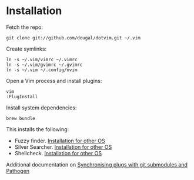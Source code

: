 # Installation

Fetch the repo:

    git clone git://github.com/dougal/dotvim.git ~/.vim

Create symlinks:

    ln -s ~/.vim/vimrc ~/.vimrc
    ln -s ~/.vim/gvimrc ~/.gvimrc
    ln -s ~/.vim ~/.config/nvim

Open a Vim process and install plugins:

    vim
    :PlugInstall

Install system dependencies:

    brew bundle

This installs the following:
  * Fuzzy finder. [Installation for other OS](https://github.com/junegunn/fzf#installation)
  * Silver Searcher. [Installation for other OS](https://github.com/ggreer/the_silver_searcher#installing)
  * Shellcheck. [Installation for other OS](https://github.com/koalaman/shellcheck#installing)

Additional documentation on [Synchronising plugs with git submodules and
Pathogen](http://vimcasts.org/episodes/synchronizing-plugins-with-git-submodules-and-pathogen/)

